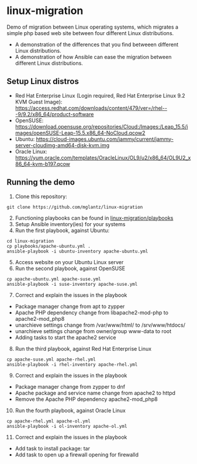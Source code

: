 # linux-migration
Demo of migration between Linux operating systems, which migrates a simple php based web site between four different Linux distributions.
* A demonstration of the differences that you find betweeen different Linux distributions.
* A demonstration of how Ansible can ease the migration between different Linux distributions.

## Setup Linux distros
* Red Hat Enterprise Linux (Login required, Red Hat Enterprise Linux 9.2 KVM Guest Image): https://access.redhat.com/downloads/content/479/ver=/rhel---9/9.2/x86_64/product-software
* OpenSUSE: https://download.opensuse.org/repositories/Cloud:/Images:/Leap_15.5/images/openSUSE-Leap-15.5.x86_64-NoCloud.qcow2
* Ubuntu: https://cloud-images.ubuntu.com/jammy/current/jammy-server-cloudimg-amd64-disk-kvm.img
* Oracle Linux: https://yum.oracle.com/templates/OracleLinux/OL9/u2/x86_64/OL9U2_x86_64-kvm-b197.qcow

## Running the demo
1. Clone this repository:
```
git clone https://github.com/mglantz/linux-migration
```
2. Functioning playbooks can be found in [linux-migration/playbooks](https://github.com/mglantz/linux-migration/tree/main/playbooks)
3. Setup Ansible inventory(ies) for your systems
4. Run the first playbook, against Ubuntu:
```
cd linux-migration
cp playbooks/apache-ubuntu.yml .
ansible-playbook -i ubuntu-inventory apache-ubuntu.yml
```
5. Access website on your Ubuntu Linux server
6. Run the second playbook, against OpenSUSE
```
cp apache-ubuntu.yml apache-suse.yml
ansible-playbook -i suse-inventory apache-suse.yml
```
7. Correct and explain the issues in the playbook
* Package manager change from apt to zypper
* Apache PHP dependency change from libapache2-mod-php to apache2-mod_php8
* unarchieve settings change from /var/www/html/ to /srv/www/htdocs/
* unarchieve settings change from owner/group www-data to root
* Adding tasks to start the apache2 service
8. Run the third playbook, against Red Hat Enterprise Linux
```
cp apache-suse.yml apache-rhel.yml
ansible-playbook -i rhel-inventory apache-rhel.yml
```
9. Correct and explain the issues in the playbook
* Package manager change from zypper to dnf
* Apache package and service name change from apache2 to httpd
* Remove the Apache PHP dependency apache2-mod_php8
10. Run the fourth playbook, against Oracle Linux
```
cp apache-rhel.yml apache-ol.yml
ansible-playbook -i ol-inventory apache-ol.yml
```
11. Correct and explain the issues in the playbook
* Add task to install package: tar
* Add task to open up a firewall opening for firewalld

